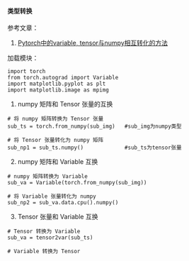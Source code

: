 

#### 类型转换

参考文章：

1. [Pytorch中的variable, tensor与numpy相互转化的方法](https://blog.csdn.net/pengge0433/article/details/79459679)


加载模块：

```
import torch
from torch.autograd import Variable
import matplotlib.pyplot as plt
import matplotlib.image as mpimg
```

1. numpy 矩阵和 Tensor 张量的互换

```
# 将 numpy 矩阵转换为 Tensor 张量
sub_ts = torch.from_numpy(sub_img)   #sub_img为numpy类型

# 将 Tensor 张量转化为 numpy 矩阵 
sub_np1 = sub_ts.numpy()             #sub_ts为tensor张量
```


2. numpy 矩阵和 Variable 互换

```
# numpy 矩阵转换为 Variable
sub_va = Variable(torch.from_numpy(sub_img))

# 将 Variable 张量转化为 numpy
sub_np2 = sub_va.data.cpu().numpy()
```

3. Tensor 张量和 Variable 互换

```
# Tensor 转换为 Variable
sub_va = tensor2var(sub_ts)

# Variable 转换为 Tensor

```
